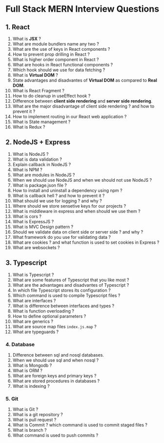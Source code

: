 # Full Stack MERN Interview Questions

## 1. React

1. What is **JSX** ?
2. What are module bundlers name any two ?
3. What are the use of keys in React components ?
4. How to prevent prop drilling in React ?
5. What is higher order component in React ?
6. What are hooks in React functional components ?
7. Which hook should we use for data fetching ?
8. What is **Virtual DOM** ?
9. State advantages and disadvantes of **Virtual DOM** as compared to **Real DOM**.
10. What is React Fragment ?
11. How to do cleanup in useEffect hook ?
12. Difference between **client side rendering** and **server side rendering**.
13. What are the major disadvantage of client side rendering ? and how to prevent it ?
14. How to implement routing in our React web application ?
15. What is State management ?
16. What is Redux ?

## 2. NodeJS + Express

1. What is NodeJS ?
2. What is data validation ?
3. Explain callback in NodeJS ?
4. What is NPM ?
5. What are modules in NodeJS ?
6. When we should use NodeJS and when we should not use NodeJS ?
7. What is package.json file ?
8. How to install and uninstall a dependency using npm ?
9. What is callback hell ? and how to prevent it ?
10. What should we use for logging ? and why ?
11. Where should we store sensetive keys for our projects ?
12. What is middleware in express and when should we use them ?
13. What is cors ?
14. What is ExpressJS ?
15. What is MVC Design pattern ?
16. Should we validate data on client side or server side ? and why ?
17. What framework do you use for validating data ?
18. What are cookies ? and what function is used to set cookies in Express ?
19. What are websockets ?

## 3. Typescript

1. What is Typescript ?
2. What are some features of Typescript that you like most ?
3. What are the advantages and disadvantes of Typescript ?
4. In which file Typescript stores its configuration ?
5. Which command is used to compile Typescript files ?
6. What are interfaces ?
7. What is difference between interfaces and types ?
8. What is function overloading ?
9. How to define optional parameters ?
10. What are generics ?
11. What are source map files `index.js.map` ?
12. What are typeguards ?

### 4. Database

1. Difference between sql and nosql databases.
2. When we should use sql and when nosql ?
3. What is Mongodb ?
4. What is ORM ?
5. What are foreign keys and primary keys ?
6. What are stored procedures in databases ?
7. What is indexing ?

### 5. Git

1. What is Git ?
2. What is a git repository ?
3. What is pull request ?
4. What is Commit ? which command is used to commit staged files ?
5. What is branch ?
6. What command is used to push commits ?
